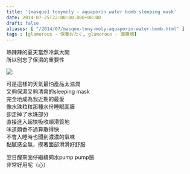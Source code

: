 ```yaml
---
title: '[masque] tonymoly - aquaporin water bomb sleeping mask'
date: 2014-07-25T22:00:00.000+08:00
draft: false
aliases: [ "/2014/07/masque-tony-moly-aquaporin-water-bomb.html" ]
tags : [glamorous - 保養おたく, glamorous - 面膜魂]
---
```


熱辣辣的夏天當然冷氣大開  
所以別忘了保濕的重要性  

[![](https://1.bp.blogspot.com/-mHv9Uiv7z3o/XEQOIPTPREI/AAAAAAAAGGE/PxTuaantuDsYgmVIjP0f_9LtMpHwmDryACLcBGAs/s640/14753946343_e909c72dc6_z.jpg)](https://1.bp.blogspot.com/-mHv9Uiv7z3o/XEQOIPTPREI/AAAAAAAAGGE/PxTuaantuDsYgmVIjP0f_9LtMpHwmDryACLcBGAs/s1600/14753946343_e909c72dc6_z.jpg)

可是這樣的天氣最怕產品太滋潤  
又夠保濕又夠清爽的sleeping mask  
完全地成為我近期的最愛  
像水珠粒粒那種水份睡眠面膜  
卻走掉了水珠部分  
直接進入超快吸收順滑質地  
味道頗香不過算散得快  
不會入睡時也聞到濃濃的氣味  
黏膩感全無，摸著面部滑滑好舒服  
  
翌日醒來面仔繼續夠水pump pump脹  
非常好用呢（心）
